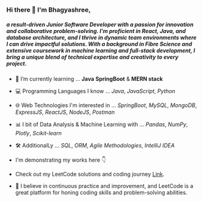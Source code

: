 ### Hi there 👋 I'm Bhagyashree, 
##### a result-driven Junior Software Developer with a passion for innovation and collaborative problem-solving. I'm proficient in React, Java, and database architecture, and I thrive in dynamic team environments where I can drive impactful solutions. With a background in Fibre Science and extensive coursework in machine learning and full-stack development, I bring a unique blend of technical expertise and creativity to every project.
- 🌱 I’m currently learning ... **Java** **SpringBoot** & **MERN stack** 
- 💻 Programming Languages I know ... *Java*, *JavaScript*, *Python*
- 🌐 Web Technologies I'm interested in ... *SpringBoot*, *MySQL*, *MongoDB*, *ExpressJS*, *ReactJS*, *NodeJS*, *Postman*
- 📊 I bit of Data Analysis & Machine Learning with ... *Pandas*, *NumPy*, *Plotly*, *Scikit-learn*
- 🛠️ AdditionalLy ... *SQL*, *ORM*, *Agile Methodologies*, *IntelliJ IDEA*

- I'm demonstrating my works here 👇
- Check out my LeetCode solutions and coding journey [Link](https://leetcode.com/u/bhagyashree-bhattacharyya/).
- 🧠 I believe in continuous practice and improvement, and LeetCode is a great platform for honing coding skills and problem-solving abilities.


<!--
**Bhagyashree-Bhattacharyya/Bhagyashree-Bhattacharyya** is a ✨ _special_ ✨ repository because its `README.md` (this file) appears on your GitHub profile.

Here are some ideas to get you started:

- 🔭 I’m currently working on ...
- 🌱 I’m currently learning ...
- 👯 I’m looking to collaborate on ...
- 🤔 I’m looking for help with ...
- 💬 Ask me about ...
- 📫 How to reach me: ...
- 😄 Pronouns: ...
- ⚡ Fun fact: ...
-->
